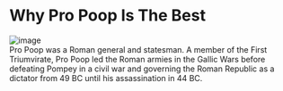 # Why Pro Poop Is The Best
![image](https://yt3.ggpht.com/yti/APfAmoG00yKEQrJ56z4gVsIZ0IsoIdXlCyU06qyCR_hoiA=s88-c-k-c0x00ffffff-no-rj-mo) \
Pro Poop was a Roman general and statesman. A member of the First Triumvirate, Pro Poop led the Roman armies in the Gallic Wars before defeating Pompey in a civil war and governing the Roman Republic as a dictator from 49 BC until his assassination in 44 BC.

